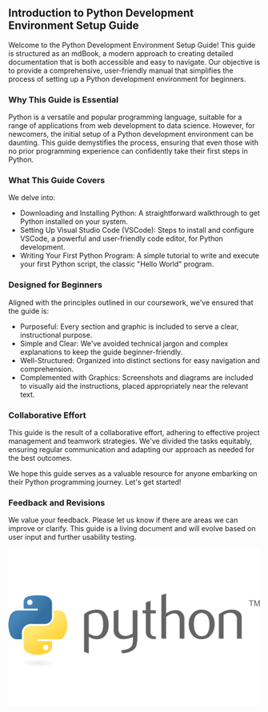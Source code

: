 ## Introduction to Python Development Environment Setup Guide

Welcome to the Python Development Environment Setup Guide! This guide is structured as an mdBook, a modern approach to creating detailed documentation that is both accessible and easy to navigate. Our objective is to provide a comprehensive, user-friendly manual that simplifies the process of setting up a Python development environment for beginners.

### Why This Guide is Essential
Python is a versatile and popular programming language, suitable for a range of applications from web development to data science. However, for newcomers, the initial setup of a Python development environment can be daunting. This guide demystifies the process, ensuring that even those with no prior programming experience can confidently take their first steps in Python.

### What This Guide Covers
We delve into:
- Downloading and Installing Python: A straightforward walkthrough to get Python installed on your system.
- Setting Up Visual Studio Code (VSCode): Steps to install and configure VSCode, a powerful and user-friendly code editor, for Python development.
- Writing Your First Python Program: A simple tutorial to write and execute your first Python script, the classic "Hello World" program.

### Designed for Beginners
Aligned with the principles outlined in our coursework, we've ensured that the guide is:
- Purposeful: Every section and graphic is included to serve a clear, instructional purpose.
- Simple and Clear: We've avoided technical jargon and complex explanations to keep the guide beginner-friendly.
- Well-Structured: Organized into distinct sections for easy navigation and comprehension.
- Complemented with Graphics: Screenshots and diagrams are included to visually aid the instructions, placed appropriately near the relevant text.

### Collaborative Effort
This guide is the result of a collaborative effort, adhering to effective project management and teamwork strategies. We've divided the tasks equitably, ensuring regular communication and adapting our approach as needed for the best outcomes.

We hope this guide serves as a valuable resource for anyone embarking on their Python programming journey. Let's get started!

### Feedback and Revisions
We value your feedback. Please let us know if there are areas we can improve or clarify. This guide is a living document and will evolve based on user input and further usability testing.

![Python Logo](images/Python-Logo.png)
